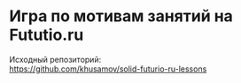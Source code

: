 Игра по мотивам занятий на Fututio.ru
=====================================

Исходный репозиторий:  
https://github.com/khusamov/solid-futurio-ru-lessons


